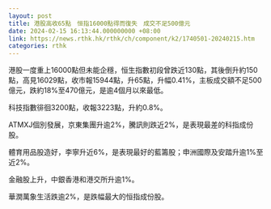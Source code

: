 ```yaml
---
layout: post
title: 港股高收65點　恒指16000點得而復失　成交不足500億元
date: 2024-02-15 16:13:44.000000000 +08:00
link: https://news.rthk.hk/rthk/ch/component/k2/1740501-20240215.htm
categories: rthk
---
```


港股一度重上16000點但未能企穩，恒生指數初段曾跌近130點，其後倒升約150點，高見16029點，收市報15944點，升65點，升幅0.41%，主板成交額不足500億元，跌約18%至470億元，是逾4個月以來最低。

科技指數徘徊3200點，收報3223點，升約0.8%。

ATMXJ個別發展，京東集團升逾2%，騰訊則跌近2%，是表現最差的科指成份股。

體育用品股造好，李寧升近6%，是表現最好的藍籌股；申洲國際及安踏升逾1%至近2%。

金融股上升，中銀香港和港交所升逾1%。

華潤萬象生活跌逾2%，是跌幅最大的恒指成份股。
